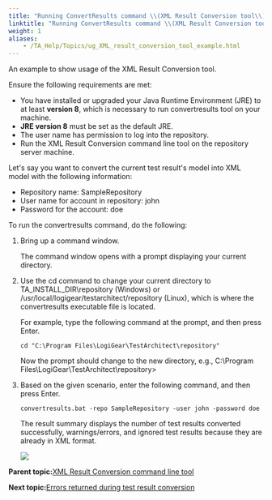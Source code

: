 ```yaml
--- 
title: "Running ConvertResults command \\(XML Result Conversion tool\\)"
linktitle: "Running ConvertResults command \\(XML Result Conversion tool\\)"
weight: 1
aliases: 
    - /TA_Help/Topics/ug_XML_result_conversion_tool_example.html
---
```


An example to show usage of the XML Result Conversion tool.

Ensure the following requirements are met:

-   You have installed or upgraded your Java Runtime Environment \(JRE\) to at least **version 8**, which is necessary to run convertresults tool on your machine.
-   **JRE version 8** must be set as the default JRE.
-   The user name has permission to log into the repository.
-   Run the XML Result Conversion command line tool on the repository server machine.

Let's say you want to convert the current test result's model into XML model with the following information:

-   Repository name: SampleRepository
-   User name for account in repository: john
-   Password for the account: doe

To run the convertresults command, do the following:

1.  Bring up a command window.

    The command window opens with a prompt displaying your current directory.

2.  Use the cd command to change your current directory to TA\_INSTALL\_DIR\\repository \(Windows\) or /usr/local/logigear/testarchitect/repository \(Linux\), which is where the convertresults executable file is located.

    For example, type the following command at the prompt, and then press Enter.

    ```
    cd "C:\Program Files\LogiGear\TestArchitect\repository"
    ```

    Now the prompt should change to the new directory, e.g., C:\\Program Files\\LogiGear\\TestArchitect\\repository\>

3.  Based on the given scenario, enter the following command, and then press Enter.

    ```
    convertresults.bat -repo SampleRepository -user john -password doe
    ```

    The result summary displays the number of test results converted successfully, warnings/errors, and ignored test results because they are already in XML format.

    ![](/images//Images/XML_command_line.png)


**Parent topic:**[XML Result Conversion command line tool](/TA_Help/Topics/ug_XML_result_conversion_tool.html)

**Next topic:**[Errors returned during test result conversion](/TA_Help/Topics/ug_results_conversion_error_code.html)

